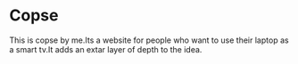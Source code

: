 # Copse
This is copse by me.Its a website  for people who want to use their laptop as a smart tv.It adds an extar layer of depth to the idea.
